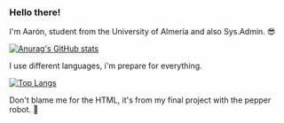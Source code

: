 ### Hello there!

I'm Aarón, student from the University of Almería and also Sys.Admin. 😎



[![Anurag's GitHub stats](https://github-readme-stats.vercel.app/api?username=aaronblanco&show_icons=true&theme=radical)](https://github.com/anuraghazra/github-readme-stats)

I use different languages, i'm prepare for everything.

[![Top Langs](https://github-readme-stats.vercel.app/api/top-langs/?username=aaronblanco&langs_count=8)](https://github.com/anuraghazra/github-readme-stats)

Don't blame me for the HTML, it's from my final project with the pepper robot. 🤖
<!--
**aaronblanco/aaronblanco** is a ✨ _special_ ✨ repository because its `README.md` (this file) appears on your GitHub profile.


Here are some ideas to get you started:

- 🔭 I’m currently working on ...
- 🌱 I’m currently learning ...
- 👯 I’m looking to collaborate on ...
- 🤔 I’m looking for help with ...
- 💬 Ask me about ...
- 📫 How to reach me: ...
- 😄 Pronouns: ...
- ⚡ Fun fact: ...
-->
